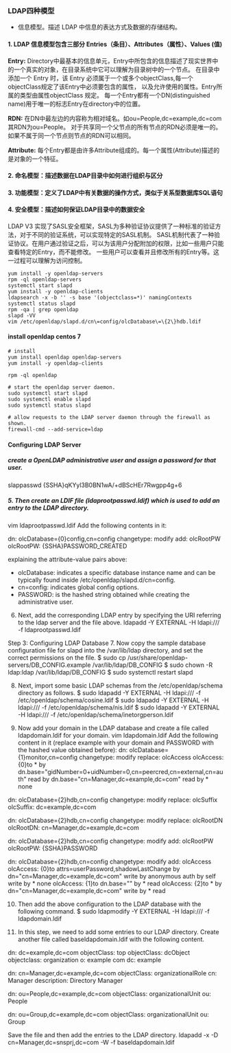 ### LDAP四种模型
- 信息模型。描述 LDAP 中信息的表达方式及数据的存储结构。

#### 1. LDAP 信息模型包含三部分 Entries（条目）、Attributes（属性）、Values (值)

**Entry:** Directory中最基本的信息单元，Entry中所包含的信息描述了现实世界中的一个真实的对象，在目录系统中它可以理解为目录树中的一个节点。
在目录中添加一个 Entry 时，该 Entry 必须属于一个或多个objectClass,每一个objectClass规定了该Entry中必须要包含的属性，
以及允许使用的属性。Entry所属的类型由属性objectClass 规定。
每一个Entry都有一个DN(distinguished name)用于唯一的标志Entry在directory中的位置。

**RDN:** 在DN中最左边的内容称为相对域名。如ou=People,dc=example,dc=com其RDN为ou=People。
对于共享同一个父节点的所有节点的RDN必须是唯一的。如果不属于同一个节点则节点的RDN可以相同。

**Attribute:** 每个Entry都是由许多Attribute组成的。每一个属性(Attribute)描述的是对象的一个特征。

#### 2. 命名模型：描述数据在LDAP目录中如何进行组织与区分

#### 3. 功能模型：定义了LDAP中有关数据的操作方式，类似于关系型数据库SQL语句

#### 4. 安全模型：描述如何保证LDAP目录中的数据安全

LDAP V3 实现了SASL安全框架，SASL为多种验证协议提供了一种标准的验证方法，对于不同的验证系统，可以实现特定的SASL机制。
SASL机制代表了一种验证协议。在用户通过验证之后，可以为该用户分配附加的权限，比如一些用户只能查看特定的Entry，而不能修改。
一些用户可以查看并且修改所有的Entry等。这一过程可以理解为访问控制。

```
yum install -y openldap-servers
rpm -ql openldap-servers
systemctl start slapd
yum install -y openldap-clients
ldapsearch -x -b '' -s base '(objectclass=*)' namingContexts
systemctl status slapd
rpm -qa | grep openldap
slapd -VV
vim /etc/openldap/slapd.d/cn\=config/olcDatabase\=\{2\}hdb.ldif
```

#### install openldap centos 7

```
# install
yum install openldap openldap-servers
yum install -y openldap-clients

rpm -ql openldap

# start the openldap server daemon.
sudo systemctl start slapd
sudo systemctl enable slapd
sudo systemctl status slapd

# allow requests to the LDAP server daemon through the firewall as shown.
firewall-cmd --add-service=ldap
```

#### Configuring LDAP Server


##### create a OpenLDAP administrative user and assign a password for that user.
slappasswd
{SSHA}qKYyl3B0BN1wA/+dBScHEr7Rwgpp4g+6

##### 5. Then create an LDIF file (ldaprootpasswd.ldif) which is used to add an entry to the LDAP directory.
vim ldaprootpasswd.ldif
Add the following contents in it:

dn: olcDatabase={0}config,cn=config
changetype: modify
add: olcRootPW
olcRootPW: {SSHA}PASSWORD_CREATED

explaining the attribute-value pairs above:

- olcDatabase: indicates a specific database instance name and can be typically found inside /etc/openldap/slapd.d/cn=config.
- cn=config: indicates global config options.
- PASSWORD: is the hashed string obtained while creating the administrative user.

6. Next, add the corresponding LDAP entry by specifying the URI referring to the ldap server and the file above.
ldapadd -Y EXTERNAL -H ldapi:/// -f ldaprootpasswd.ldif


Step 3: Configuring LDAP Database
7. Now copy the sample database configuration file for slapd into the /var/lib/ldap directory, and set the correct permissions on the file.
$ sudo cp /usr/share/openldap-servers/DB_CONFIG.example /var/lib/ldap/DB_CONFIG
$ sudo chown -R ldap:ldap /var/lib/ldap/DB_CONFIG
$ sudo systemctl restart slapd

8. Next, import some basic LDAP schemas from the /etc/openldap/schema directory as follows.
$ sudo ldapadd -Y EXTERNAL -H ldapi:/// -f /etc/openldap/schema/cosine.ldif 
$ sudo ldapadd -Y EXTERNAL -H ldapi:/// -f /etc/openldap/schema/nis.ldif
$ sudo ldapadd -Y EXTERNAL -H ldapi:/// -f /etc/openldap/schema/inetorgperson.ldif

9. Now add your domain in the LDAP database and create a file called ldapdomain.ldif for your domain.
vim ldapdomain.ldif 
Add the following content in it (replace example with your domain and PASSWORD with the hashed value obtained before):
dn: olcDatabase={1}monitor,cn=config
changetype: modify
replace: olcAccess
olcAccess: {0}to * by dn.base="gidNumber=0+uidNumber=0,cn=peercred,cn=external,cn=auth"
  read by dn.base="cn=Manager,dc=example,dc=com" read by * none

dn: olcDatabase={2}hdb,cn=config
changetype: modify
replace: olcSuffix
olcSuffix: dc=example,dc=com

dn: olcDatabase={2}hdb,cn=config
changetype: modify
replace: olcRootDN
olcRootDN: cn=Manager,dc=example,dc=com

dn: olcDatabase={2}hdb,cn=config
changetype: modify
add: olcRootPW
olcRootPW: {SSHA}PASSWORD

dn: olcDatabase={2}hdb,cn=config
changetype: modify
add: olcAccess
olcAccess: {0}to attrs=userPassword,shadowLastChange by
  dn="cn=Manager,dc=example,dc=com" write by anonymous auth by self write by * none
olcAccess: {1}to dn.base="" by * read
olcAccess: {2}to * by dn="cn=Manager,dc=example,dc=com" write by * read

10. Then add the above configuration to the LDAP database with the following command.
$ sudo ldapmodify -Y EXTERNAL -H ldapi:/// -f ldapdomain.ldif

11. In this step, we need to add some entries to our LDAP directory. Create another file called baseldapdomain.ldif with the following content.

dn: dc=example,dc=com
objectClass: top
objectClass: dcObject
objectclass: organization
o: example com
dc: example

dn: cn=Manager,dc=example,dc=com
objectClass: organizationalRole
cn: Manager
description: Directory Manager

dn: ou=People,dc=example,dc=com
objectClass: organizationalUnit
ou: People

dn: ou=Group,dc=example,dc=com
objectClass: organizationalUnit
ou: Group 

Save the file and then add the entries to the LDAP directory.
ldapadd -x -D cn=Manager,dc=snsprj,dc=com -W -f baseldapdomain.ldif



